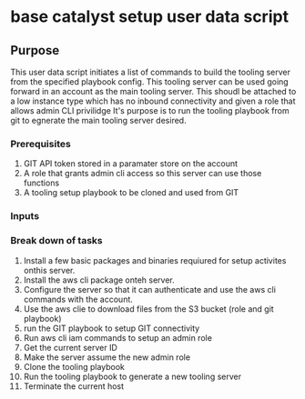 # base catalyst setup user data script

## Purpose

This user data script initiates a list of commands to build the tooling server from the specified playbook config.
This tooling server can be used going forward in an account as the main tooling server.
This shoudl be attached to a low instance type which has no inbound connectivity and given a role that allows admin CLI privilidge
It's purpose is to run the tooling playbook from git to egnerate the main tooling server desired.

### Prerequisites 

1. GIT API token stored in a paramater store on the account
2. A role that grants admin cli access so this server can use those functions
3. A tooling setup playbook to be cloned and used from GIT

### Inputs

### Break down of tasks

1. Install a few basic packages and binaries requiured for setup activites onthis server.
2. Install the aws cli package onteh server.
3. Configure the server so that it can authenticate and use the aws cli commands with the account.
4. Use the aws clie to download files from the S3 bucket (role and git playbook)
5. run the GIT playbook to setup GIT connectivity
6. Run aws cli iam commands to setup an admin role
7. Get the current server ID
8. Make the server assume the new admin role
9. Clone the tooling playbook
10. Run the tooling playbook to generate a new tooling server
11. Terminate the current host

